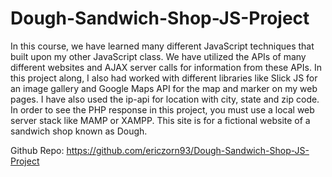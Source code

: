 # Dough-Sandwich-Shop-JS-Project


In this course, we have learned many different JavaScript techniques that built upon my other JavaScript class. We have utilized the APIs of many different websites and AJAX server calls for information from these APIs. In this project along, I also had worked with different libraries like Slick JS for an image gallery and Google Maps API for the map and marker on my web pages. I have also used the ip-api for location with city, state and zip code. In order to see the PHP response in this project, you must use a local web server stack like MAMP or XAMPP. This site is for a fictional website of a sandwich shop known as Dough.

Github Repo: https://github.com/ericzorn93/Dough-Sandwich-Shop-JS-Project